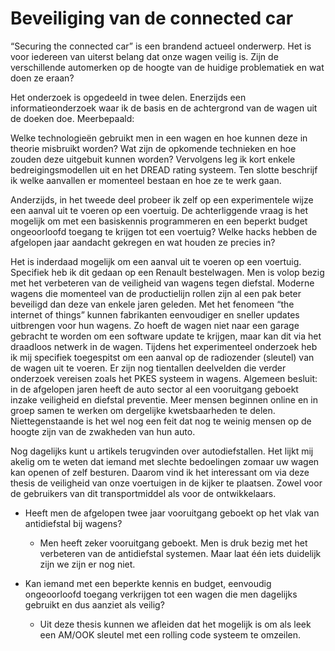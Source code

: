 # Beveiliging van de connected car
“Securing the connected car” is een brandend actueel onderwerp. Het is voor iedereen van uiterst belang dat onze wagen veilig is. Zijn de verschillende automerken op de hoogte van de huidige problematiek en wat doen ze eraan?

Het onderzoek is opgedeeld in twee delen. Enerzijds een informatieonderzoek waar ik de basis en de achtergrond van de wagen uit de doeken doe. Meerbepaald:

Welke technologieën gebruikt men in een wagen en hoe kunnen deze in theorie misbruikt worden?
Wat zijn de opkomende technieken en hoe zouden deze uitgebuit kunnen worden?
Vervolgens leg ik kort enkele bedreigingsmodellen uit en het DREAD rating systeem.
Ten slotte beschrijf ik welke aanvallen er momenteel bestaan en hoe ze te werk gaan.
   

Anderzijds, in het tweede deel probeer ik zelf op een experimentele wijze een aanval uit te voeren op een voertuig. De achterliggende vraag is het mogelijk om met een basiskennis programmeren en een beperkt budget ongeoorloofd toegang te krijgen tot een voertuig? Welke hacks hebben de afgelopen jaar aandacht gekregen en wat houden ze precies in? 

Het is inderdaad mogelijk om een aanval uit te voeren op een voertuig. Specifiek heb ik dit gedaan op een Renault bestelwagen. Men is volop bezig met het verbeteren van de veiligheid van wagens tegen diefstal. Moderne wagens die momenteel van de productielijn rollen zijn al een pak beter beveiligd dan deze	 van enkele jaren geleden. Met het fenomeen “the internet of things” kunnen fabrikanten eenvoudiger en sneller updates uitbrengen voor hun wagens. Zo hoeft de wagen niet naar een garage gebracht te worden om een software update te krijgen, maar kan dit via het draadloos netwerk in de wagen. Tijdens het experimenteel onderzoek heb ik mij specifiek toegespitst om een aanval op de radiozender (sleutel) van de wagen uit te voeren. Er zijn nog tientallen deelvelden die verder onderzoek vereisen zoals het PKES systeem in wagens. Algemeen besluit: in de afgelopen jaren heeft de auto sector al een vooruitgang geboekt inzake veiligheid en diefstal preventie. Meer mensen beginnen online en in groep samen te werken om dergelijke kwetsbaarheden te delen. Niettegenstaande is het wel nog een feit dat nog te weinig mensen op de hoogte zijn van de zwakheden van hun auto.



Nog dagelijks kunt u artikels terugvinden over autodiefstallen. Het lijkt mij akelig om te weten dat iemand met slechte bedoelingen zomaar uw wagen kan openen of zelf besturen.
Daarom vind ik het interessant om via deze thesis de veiligheid van onze voertuigen in de kijker te plaatsen. Zowel voor de gebruikers van dit transportmiddel als voor de ontwikkelaars.

* Heeft men de afgelopen twee jaar vooruitgang geboekt op het vlak van antidiefstal bij wagens?
  * Men heeft zeker vooruitgang geboekt. Men is druk bezig met het verbeteren van de antidiefstal systemen. Maar laat één iets duidelijk zijn we zijn er nog niet. 

* Kan iemand met een beperkte kennis en budget, eenvoudig ongeoorloofd toegang verkrijgen tot een wagen die men dagelijks gebruikt en dus aanziet als veilig?
  * Uit deze thesis kunnen we afleiden dat het mogelijk is om als leek een AM/OOK sleutel met een rolling code systeem te omzeilen.

